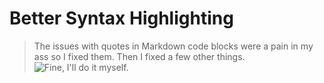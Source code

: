 # Better Syntax Highlighting

> The issues with quotes in Markdown code blocks were a pain in my ass so I fixed them. Then I fixed a few other things.
> ![Fine, I'll do it myself.](https://media1.tenor.com/m/u8YEMwIfJGMAAAAC/thanos.gif)